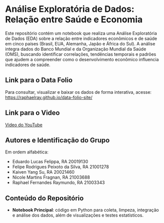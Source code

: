 # Análise Exploratória de Dados: Relação entre Saúde e Economia

Este repositório contém um notebook que realiza uma Análise Exploratória de Dados (EDA) sobre a relação entre indicadores econômicos e de saúde em cinco países (Brasil, EUA, Alemanha, Japão e África do Sul). A análise integra dados do Banco Mundial e da Organização Mundial da Saúde (OMS), buscando identificar correlações, tendências temporais e padrões que ajudem a compreender como o desenvolvimento econômico influencia indicadores de saúde.

## Link para o Data Folio

Para consultar, visualizar e baixar os dados de forma interativa, acesse:  
https://raphaelray.github.io/data-folio-site/

## Link para o Video

[Video do YouTube](https://youtu.be/sGJLrWPh5tc)

## Autores e Identificação do Grupo

Em ordem alfabética:
- Eduardo Lucas Felippa, RA 20019130  
- Felipe Rodrigues Peixoto da Silva, RA 21001278  
- Kaiven Yang Su, RA 20021460  
- Nicole Martins Fragnan, RA 21003688  
- Raphael Fernandes Raymundo, RA 21003343  

## Conteúdo do Repositório

- **Notebook Principal**: código em Python para coleta, limpeza, integração e análise dos dados, além de visualizações e testes estatísticos.

